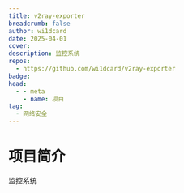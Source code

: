 ```yaml
---
title: v2ray-exporter
breadcrumb: false
author: wi1dcard
date: 2025-04-01
cover: 
description: 监控系统
repos:
  - https://github.com/wi1dcard/v2ray-exporter
badge: 
head:
  - - meta
    - name: 项目
tag:
  - 网络安全
---
```




# 项目简介
监控系统

